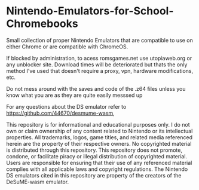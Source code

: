 # Nintendo-Emulators-for-School-Chromebooks
Small collection of proper Nintendo Emulators that are compatible to use on either Chrome or are compatible with ChromeOS. 

If blocked by administration, to acess romsgames.net use utopiaweb.org or any unblocker site. 
Download times will be deteriorated but thats the only method I've used that doesn't require a proxy, vpn, hardware modifications, etc.

Do not mess around with the saves and code of the .z64 files unless you know what you are as they are quite easily messsed up

For any questions about the DS emulator refer to https://github.com/44670/desmume-wasm, 

This repository is for informational and educational purposes only.
I do not own or claim ownership of any content related to Nintendo or its intellectual properties. All trademarks, logos, game titles, and related media referenced herein are the property of their respective owners.
No copyrighted material is distributed through this repository.
This repository does not promote, condone, or facilitate piracy or illegal distribution of copyrighted material.
Users are responsible for ensuring that their use of any referenced material complies with all applicable laws and copyright regulations.
The Nintendo DS emulators cited in this repository are property of the creators of the DeSuME-wasm emulator.
